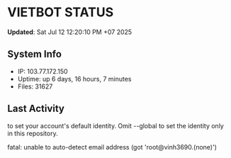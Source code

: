 # VIETBOT STATUS
**Updated**: Sat Jul 12 12:20:10 PM +07 2025

## System Info
- IP: 103.77.172.150
- Uptime: up 6 days, 16 hours, 7 minutes
- Files: 31627

## Last Activity

to set your account's default identity.
Omit --global to set the identity only in this repository.

fatal: unable to auto-detect email address (got 'root@vinh3690.(none)')
